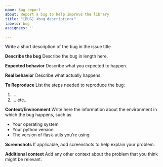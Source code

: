 ```yaml
---
name: Bug report
about: Report a bug to help improve the library
title: "[BUG] <bug description>"
labels: bug
assignees: ''

---
```


Write a short description of the bug in the issue title

**Describe the bug**
Describe the bug in length here.

**Expected behavior**
Describe what you expected to happen.

**Real behavior**
Describe what actually happens.

**To Reproduce**
List the steps needed to reproduce the bug:
1. ...
2. ...
etc...

**Context/Environment**
Write here the information about the environment in which the bug happens, such as:
- Your operating system
- Your python version
- The version of flask-utils you're using

**Screenshots**
If applicable, add screenshots to help explain your problem.

**Additional context**
Add any other context about the problem that you think might be relevant.
